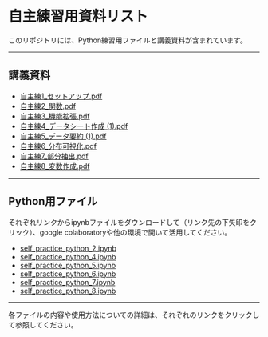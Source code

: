 # 自主練習用資料リスト

このリポジトリには、Python練習用ファイルと講義資料が含まれています。

---

## 講義資料

- [自主練1_セットアップ.pdf](講義資料/自主練1_セットアップ.pdf)
- [自主練2_関数.pdf](講義資料/自主練2_関数.pdf)
- [自主練3_機能拡張.pdf](講義資料/自主練3_機能拡張.pdf)
- [自主練4_データシート作成 (1).pdf](講義資料/自主練4_データシート作成%20(1).pdf)
- [自主練5_データ要約 (1).pdf](講義資料/自主練5_データ要約%20(1).pdf)
- [自主練6_分布可視化.pdf](講義資料/自主練6_分布可視化.pdf)
- [自主練7_部分抽出.pdf](講義資料/自主練7_部分抽出.pdf)
- [自主練8_変数作成.pdf](講義資料/自主練8_変数作成.pdf)

---

## Python用ファイル
それぞれリンクからipynbファイルをダウンロードして（リンク先の下矢印をクリック）、google colaboratoryや他の環境で開いて活用してください。

- [self_practice_python_2.ipynb](python用ファイル/self_practice_python_2.ipynb)
- [self_practice_python_4.ipynb](python用ファイル/self_practice_python_4.ipynb)
- [self_practice_python_5.ipynb](python用ファイル/self_practice_python_5.ipynb)
- [self_practice_python_6.ipynb](python用ファイル/self_practice_python_6.ipynb)
- [self_practice_python_7.ipynb](python用ファイル/self_practice_python_7.ipynb)
- [self_practice_python_8.ipynb](python用ファイル/self_practice_python_8.ipynb)

---



各ファイルの内容や使用方法についての詳細は、それぞれのリンクをクリックして参照してください。